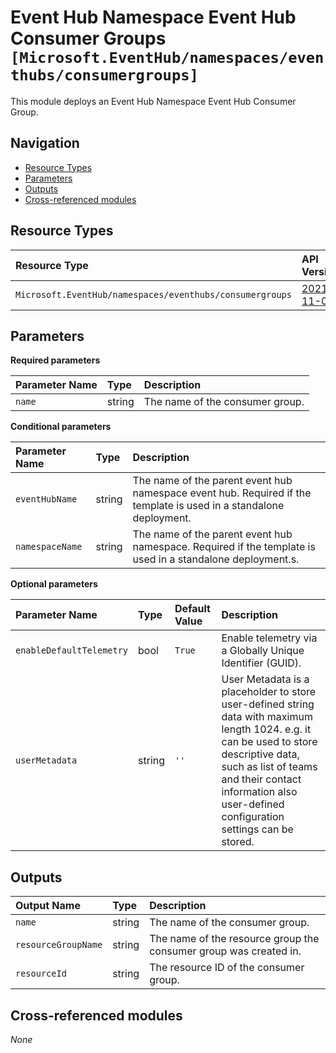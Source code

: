# Event Hub Namespace Event Hub Consumer Groups `[Microsoft.EventHub/namespaces/eventhubs/consumergroups]`

This module deploys an Event Hub Namespace Event Hub Consumer Group.

## Navigation

- [Resource Types](#Resource-Types)
- [Parameters](#Parameters)
- [Outputs](#Outputs)
- [Cross-referenced modules](#Cross-referenced-modules)

## Resource Types

| Resource Type | API Version |
| :-- | :-- |
| `Microsoft.EventHub/namespaces/eventhubs/consumergroups` | [2021-11-01](https://learn.microsoft.com/en-us/azure/templates/Microsoft.EventHub/2021-11-01/namespaces/eventhubs/consumergroups) |

## Parameters

**Required parameters**

| Parameter Name | Type | Description |
| :-- | :-- | :-- |
| `name` | string | The name of the consumer group. |

**Conditional parameters**

| Parameter Name | Type | Description |
| :-- | :-- | :-- |
| `eventHubName` | string | The name of the parent event hub namespace event hub. Required if the template is used in a standalone deployment. |
| `namespaceName` | string | The name of the parent event hub namespace. Required if the template is used in a standalone deployment.s. |

**Optional parameters**

| Parameter Name | Type | Default Value | Description |
| :-- | :-- | :-- | :-- |
| `enableDefaultTelemetry` | bool | `True` | Enable telemetry via a Globally Unique Identifier (GUID). |
| `userMetadata` | string | `''` | User Metadata is a placeholder to store user-defined string data with maximum length 1024. e.g. it can be used to store descriptive data, such as list of teams and their contact information also user-defined configuration settings can be stored. |


## Outputs

| Output Name | Type | Description |
| :-- | :-- | :-- |
| `name` | string | The name of the consumer group. |
| `resourceGroupName` | string | The name of the resource group the consumer group was created in. |
| `resourceId` | string | The resource ID of the consumer group. |

## Cross-referenced modules

_None_
